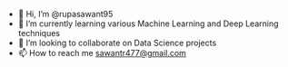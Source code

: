 - 👋 Hi, I’m @rupasawant95
- 🌱 I’m currently learning various Machine Learning and Deep Learning techniques
- 💞️ I’m looking to collaborate on Data Science projects
- 📫 How to reach me sawantr477@gmail.com

<!---
rupasawant95/rupasawant95 is a ✨ special ✨ repository because its `README.md` (this file) appears on your GitHub profile.
You can click the Preview link to take a look at your changes.
--->
